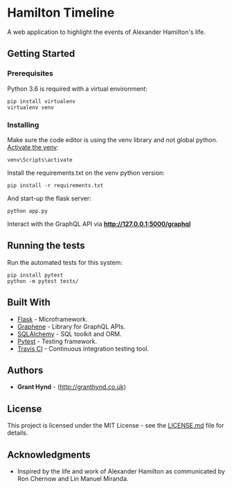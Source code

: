 # Hamilton Timeline

A web application to highlight the events of Alexander Hamilton's life.

## Getting Started
### Prerequisites

Python 3.6 is required with a virtual environment:

```
pip install virtualenv
virtualenv venv
```

### Installing

Make sure the code editor is using the venv library and not global python. [Activate the venv](https://virtualenv.pypa.io/en/stable/userguide/#usage):

```
venv\Scripts\activate
```

Install the requirements.txt on the venv python version:
```
pip install -r requirements.txt
```

And start-up the flask server:

```
python app.py
```

Interact with the GraphQL API via **http://127.0.0.1:5000/graphql**

## Running the tests

Run the automated tests for this system:
```
pip install pytest
python -m pytest tests/
```

## Built With

* [Flask](http://flask.pocoo.org/) - Microframework.
* [Graphene](http://graphene-python.org/) - Library for GraphQL APIs.
* [SQLAlchemy](http://www.sqlalchemy.org/) - SQL toolkit and ORM.
* [Pytest](https://docs.pytest.org/en/latest) - Testing framework.
* [Travis CI](https://travis-ci.org/) - Continuous integration testing tool.


## Authors

* **Grant Hynd** - (http://granthynd.co.uk)

## License

This project is licensed under the MIT License - see the [LICENSE.md](LICENSE.md) file for details.

## Acknowledgments

* Inspired by the life and work of Alexander Hamilton as communicated by Ron Chernow and Lin Manuel Miranda.
